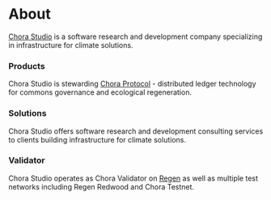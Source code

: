 # About

[Chora Studio](https://chora.studio) is a software research and development company specializing in infrastructure for climate solutions.

### Products

Chora Studio is stewarding [Chora Protocol](https://chora.io) - distributed ledger technology for commons governance and ecological regeneration.

### Solutions

Chora Studio offers software research and development consulting services to clients building infrastructure for climate solutions.

### Validator

Chora Studio operates as Chora Validator on [Regen](https://www.mintscan.io/regen/validators/regenvaloper1t8p3zdu3h8qzggfmvvvmtdnaj4trcsfh79xp4e) as well as multiple test networks including Regen Redwood and Chora Testnet.
